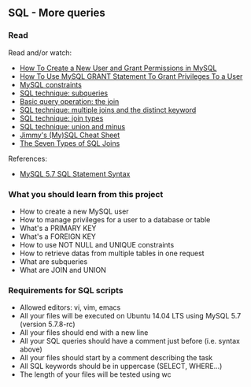 ## SQL - More queries

### Read

Read and/or watch:

- [How To Create a New User and Grant Permissions in MySQL](https://www.digitalocean.com/community/tutorials/how-to-create-a-new-user-and-grant-permissions-in-mysql)
- [How To Use MySQL GRANT Statement To Grant Privileges To a User](http://www.mysqltutorial.org/mysql-grant.aspx)
- [MySQL constraints](http://zetcode.com/databases/mysqltutorial/constraints/)
- [SQL technique: subqueries](http://www.tomjewett.com/dbdesign/dbdesign.php?page=subqueries.php)
- [Basic query operation: the join](http://www.tomjewett.com/dbdesign/dbdesign.php?page=join.php)
- [SQL technique: multiple joins and the distinct keyword](http://www.tomjewett.com/dbdesign/dbdesign.php?page=multijoin.php)
- [SQL technique: join types](http://www.tomjewett.com/dbdesign/dbdesign.php?page=jointypes.php)
- [SQL technique: union and minus](http://www.tomjewett.com/dbdesign/dbdesign.php?page=setops.php)
- [Jimmy's (My)SQL Cheat Sheet](http://cse.unl.edu/~sscott/ShowFiles/SQL/CheatSheet/SQLCheatSheet.html)
- [The Seven Types of SQL Joins](https://blog.teamsql.io/the-seven-types-of-sql-joins-5bc72f69a609)

References: 

- [MySQL 5.7 SQL Statement Syntax](https://dev.mysql.com/doc/refman/5.7/en/sql-syntax.html)

### What you should learn from this project

- How to create a new MySQL user
- How to manage privileges for a user to a database or table
- What's a PRIMARY KEY
- What's a FOREIGN KEY
- How to use NOT NULL and UNIQUE constraints
- How to retrieve datas from multiple tables in one request
- What are subqueries
- What are JOIN and UNION

### Requirements for SQL scripts

- Allowed editors: vi, vim, emacs
- All your files will be executed on Ubuntu 14.04 LTS using MySQL 5.7 (version 5.7.8-rc)
- All your files should end with a new line
- All your SQL queries should have a comment just before (i.e. syntax above)
- All your files should start by a comment describing the task
- All SQL keywords should be in uppercase (SELECT, WHERE...)
- The length of your files will be tested using wc
